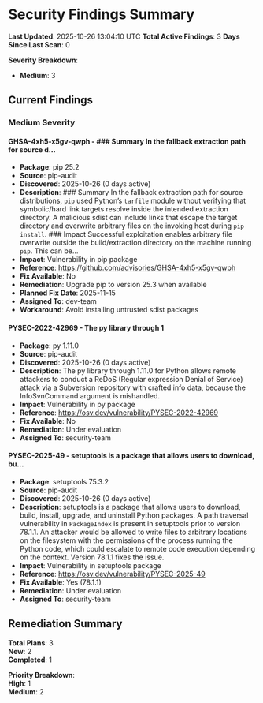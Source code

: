 # Security Findings Summary

**Last Updated**: 2025-10-26 13:04:10 UTC
**Total Active Findings**: 3
**Days Since Last Scan**: 0

**Severity Breakdown**:  
- **Medium**: 3  

## Current Findings

### Medium Severity

#### GHSA-4xh5-x5gv-qwph - ### Summary  In the fallback extraction path for source d...
- **Package**: pip 25.2
- **Source**: pip-audit
- **Discovered**: 2025-10-26 (0 days active)
- **Description**: ### Summary  In the fallback extraction path for source distributions, `pip` used Python’s `tarfile` module without verifying that symbolic/hard link targets resolve inside the intended extraction directory. A malicious sdist can include links that escape the target directory and overwrite arbitrary files on the invoking host during `pip install`.  ### Impact  Successful exploitation enables arbitrary file overwrite outside the build/extraction directory on the machine running `pip`. This can be...
- **Impact**: Vulnerability in pip package
- **Reference**: https://github.com/advisories/GHSA-4xh5-x5gv-qwph
- **Fix Available**: No
- **Remediation**: Upgrade pip to version 25.3 when available
- **Planned Fix Date**: 2025-11-15
- **Assigned To**: dev-team
- **Workaround**: Avoid installing untrusted sdist packages

#### PYSEC-2022-42969 - The py library through 1
- **Package**: py 1.11.0
- **Source**: pip-audit
- **Discovered**: 2025-10-26 (0 days active)
- **Description**: The py library through 1.11.0 for Python allows remote attackers to conduct a ReDoS (Regular expression Denial of Service) attack via a Subversion repository with crafted info data, because the InfoSvnCommand argument is mishandled.
- **Impact**: Vulnerability in py package
- **Reference**: https://osv.dev/vulnerability/PYSEC-2022-42969
- **Fix Available**: No
- **Remediation**: Under evaluation
- **Assigned To**: security-team

#### PYSEC-2025-49 - setuptools is a package that allows users to download, bu...
- **Package**: setuptools 75.3.2
- **Source**: pip-audit
- **Discovered**: 2025-10-26 (0 days active)
- **Description**: setuptools is a package that allows users to download, build, install, upgrade, and uninstall Python packages. A path traversal vulnerability in `PackageIndex` is present in setuptools prior to version 78.1.1. An attacker would be allowed to write files to arbitrary locations on the filesystem with the permissions of the process running the Python code, which could escalate to remote code execution depending on the context. Version 78.1.1 fixes the issue.
- **Impact**: Vulnerability in setuptools package
- **Reference**: https://osv.dev/vulnerability/PYSEC-2025-49
- **Fix Available**: Yes (78.1.1)
- **Remediation**: Under evaluation
- **Assigned To**: security-team

## Remediation Summary

**Total Plans**: 3  
**New**: 2  
**Completed**: 1  

**Priority Breakdown**:  
**High**: 1  
**Medium**: 2  

